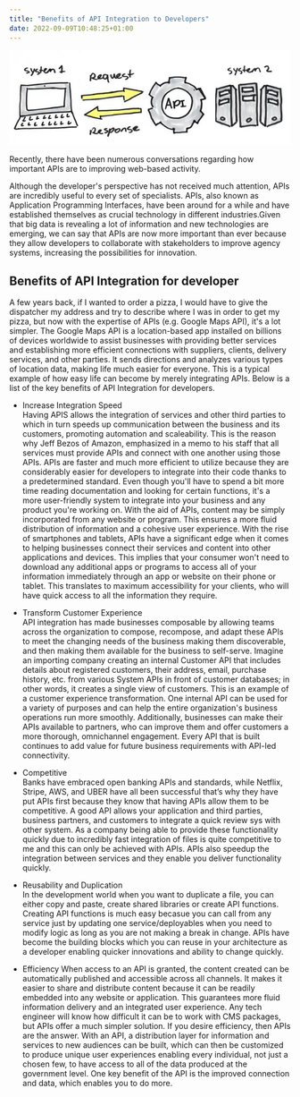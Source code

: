 ```yaml
---
title: "Benefits of API Integration to Developers"
date: 2022-09-09T10:48:25+01:00
---
```

![benefit-of-api](./api-example.jpg) 

Recently, there have been numerous conversations regarding how important APIs are to improving web-based activity. 

Although the developer's perspective has not received much attention, APIs are incredibly useful to every set of specialists. APIs, also known as Application Programming Interfaces, have been around for a while and have established themselves as crucial technology in different industries.Given that big data is revealing a lot of information and new technologies are emerging, we can say that APIs are now more important than ever because they allow developers to collaborate with stakeholders to improve agency systems, increasing the possibilities for innovation.

## Benefits of API Integration for developer 
A few years back, if I wanted to order a pizza, I would have to give the dispatcher my address and try to describe where I was in order to get my pizza, but now with the expertise of APIs (e.g. Google Maps API), it's a lot simpler. The Google Maps API is a location-based app installed on billions of devices worldwide to assist businesses with providing better services and establishing more efficient connections with suppliers, clients, delivery services, and other parties. It sends directions and analyzes various types of location data, making life much easier for everyone. This is a typical example of how easy life can become by merely integrating APIs. Below is a list of the key benefits of API Integration for developers. 

- Increase Integration Speed  
Having APIS allows the integration of services and other third parties to which in turn speeds up communication between the business and its customers, promoting automation and scaleability. This is the reason why Jeff Bezos of Amazon, emphasized in a memo to his staff that all services must provide APIs and connect with one another using those APIs. APIs are faster and much more efficient to utilize because they are considerably easier for developers to integrate into their code thanks to a predetermined standard. Even though you'll have to spend a bit more time reading documentation and looking for certain functions, it's a more user-friendly system to integrate into your business and any product you're working on. With the aid of APIs, content may be simply incorporated from any website or program. This ensures a more fluid distribution of information and a cohesive user experience. With the rise of smartphones and tablets, APIs have a significant edge when it comes to helping businesses connect their services and content into other applications and devices. This implies that your consumer won't need to download any additional apps or programs to access all of your information immediately through an app or website on their phone or tablet. This translates to maximum accessibility for your clients, who will have quick access to all the information they require. 

- Transform Customer Experience  
API integration has made businesses composable by allowing teams across the organization to compose, recompose, and adapt these APIs to meet the changing needs of the business making them discoverable, and then making them available for the business to self-serve. Imagine an importing company creating an internal Customer API  that includes details about registered customers, their address, email, purchase history, etc. from various System APIs in front of customer databases; in other words, it creates a single view of customers. This is an example of a customer experience transformation. One internal API can be used for a variety of purposes and can help the entire organization's business operations run more smoothly. Additionally, businesses can make their APIs available to partners, who can improve them and offer customers a more thorough, omnichannel engagement. Every API that is built continues to add value for future business requirements with API-led connectivity.  

- Competitive  
Banks have embraced open banking APIs and standards, while Netflix, Stripe, AWS, and UBER  have all been successful that’s why they have put APIs first because they know that having APIs allow them to be competitive. A good API allows your application and third parties, business partners, and customers to integrate a quick review sys with other system. As a company being able to provide these functionality quickly due to incredibly fast integration of files  is quite competitive to me and this can only be achieved with APIs. APIs also speedup the integration between services and they enable you deliver functionality quickly. 

- Reusability and Duplication  
In the development world when you want to duplicate a file, you can either copy and paste, create shared libraries or create API functions. Creating API functions is much easy becasue you can call from any service just by updating one service/deployables when you need to modify logic as long as you are not making a break in change. APIs have become the building blocks which you can reuse in your architecture as a developer enabling quicker innovations and ability to change quickly.  

- Efficiency 
When access to an API is granted, the content created can be automatically published and accessible across all channels. It makes it easier to share and distribute content because it can be readily embedded into any website or application. This guarantees more fluid information delivery and an integrated user experience. Any tech engineer will know how difficult it can be to work with CMS packages, but APIs offer a much simpler solution. If you desire efficiency, then APIs are the answer. With an API, a distribution layer for information and services to new audiences can be built, which can then be customized to produce unique user experiences enabling every individual, not just a chosen few, to have access to all of the data produced at the government level. One key benefit of the API is the improved connection and data, which enables you to do more. 